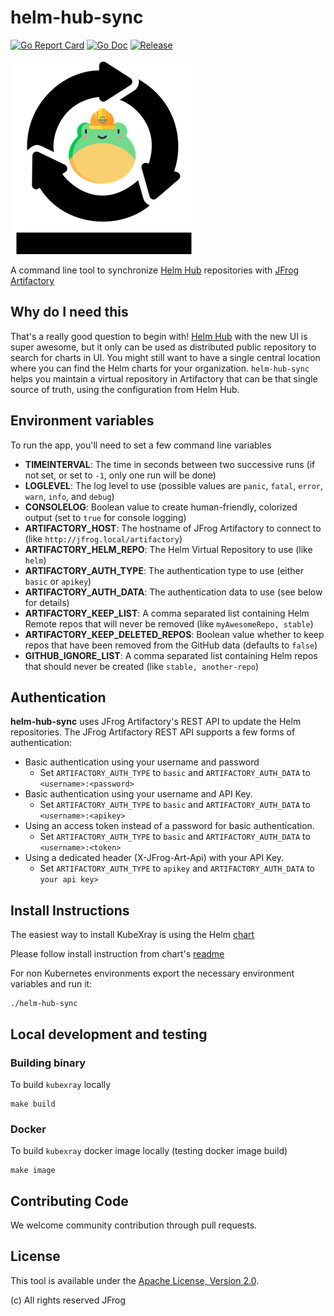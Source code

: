 # helm-hub-sync

[![Go Report Card](https://goreportcard.com/badge/github.com/jfrog/helm-hub-sync?style=flat-square)](https://goreportcard.com/report/github.com/jfrog/helm-hub-sync)
[![Go Doc](https://img.shields.io/badge/godoc-reference-blue.svg?style=flat-square)](http://godoc.org/github.com/jfrog/helm-hub-sync)
[![Release](https://img.shields.io/github/release/jfrog/helm-hub-sync.svg?style=flat-square)](https://github.com/jfrog/helm-hub-sync/releases/latest)

![logo](./logo.png)

A command line tool to synchronize [Helm Hub](https://github.com/helm/hub) repositories with [JFrog Artifactory](https://jfrog.com/artifactory/)

## Why do I need this

That's a really good question to begin with! [Helm Hub](https://hub.helm.sh) with the new UI is super awesome, but it only can be used as distributed public repository to search for charts in UI.
You might still want to have a single central location where you can find the Helm charts for your organization. `helm-hub-sync` helps you maintain a virtual repository in Artifactory that can be that single source of truth, using the configuration from Helm Hub.

## Environment variables

To run the app, you'll need to set a few command line variables

* **TIMEINTERVAL**: The time in seconds between two successive runs (if not set, or set to `-1`, only one run will be done)
* **LOGLEVEL**: The log level to use (possible values are `panic`, `fatal`, `error`, `warn`, `info`, and `debug`)
* **CONSOLELOG**: Boolean value to create human-friendly, colorized output (set to `true` for console logging)
* **ARTIFACTORY_HOST**: The hostname of JFrog Artifactory to connect to (like `http://jfrog.local/artifactory`)
* **ARTIFACTORY_HELM_REPO**: The Helm Virtual Repository to use (like `helm`)
* **ARTIFACTORY_AUTH_TYPE**: The authentication type to use (either `basic` or `apikey`)
* **ARTIFACTORY_AUTH_DATA**: The authentication data to use (see below for details)
* **ARTIFACTORY_KEEP_LIST**: A comma separated list containing Helm Remote repos that will never be removed (like `myAwesomeRepo, stable`)
* **ARTIFACTORY_KEEP_DELETED_REPOS**: Boolean value whether to keep repos that have been removed from the GitHub data (defaults to `false`)
* **GITHUB_IGNORE_LIST**: A comma separated list containing Helm repos that should never be created (like `stable, another-repo`)

## Authentication

**helm-hub-sync** uses JFrog Artifactory's REST API to update the Helm repositories. The JFrog Artifactory REST API supports a few forms of authentication:

* Basic authentication using your username and password
  * Set `ARTIFACTORY_AUTH_TYPE` to `basic` and `ARTIFACTORY_AUTH_DATA` to `<username>:<password>`
* Basic authentication using your username and API Key.
  * Set `ARTIFACTORY_AUTH_TYPE` to `basic` and `ARTIFACTORY_AUTH_DATA` to `<username>:<apikey>`
* Using an access token instead of a password for basic authentication.
  * Set `ARTIFACTORY_AUTH_TYPE` to `basic` and `ARTIFACTORY_AUTH_DATA` to `<username>:<token>`
* Using a dedicated header (X-JFrog-Art-Api) with your API Key.
  * Set `ARTIFACTORY_AUTH_TYPE` to `apikey` and `ARTIFACTORY_AUTH_DATA` to `your api key>`


## Install Instructions

The easiest way to install KubeXray is using the Helm [chart](https://github.com/jfrog/charts/tree/master/stable/helm-hub-sync)

Please follow install instruction from chart's [readme](https://github.com/jfrog/charts/blob/master/stable/helm-hub-sync/README.md)

For non Kubernetes environments export the necessary environment variables and run it:

```console
./helm-hub-sync
```

## Local development and testing

### Building binary

To build `kubexray` locally 

  ```console
  make build
  ```

### Docker

To build `kubexray` docker image locally (testing docker image build)

  ```console
  make image
  ```

## Contributing Code

We welcome community contribution through pull requests.

<a name="License"/>

## License

This tool is available under the [Apache License, Version 2.0](http://www.apache.org/licenses/LICENSE-2.0).


(c) All rights reserved JFrog
